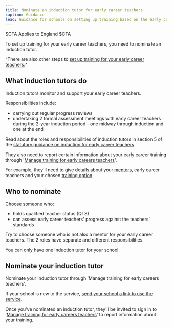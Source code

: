 ```yaml
---
title: Nominate an induction tutor for early career teachers
caption: Guidance
lead: Guidance for schools on setting up training based on the early career framework, part of induction for early career teachers.
---
```


$CTA
Applies to England
$CTA


To set up training for your early career teachers, you need to nominate an induction tutor.

^There are also other steps to [set up training for your early career teachers](/set-up-training-for-your-early-career-teachers).^

## What induction tutors do

Induction tutors monitor and support your early career teachers.

Responsibilities include:

* carrying out regular progress reviews
* undertaking 2 formal assessment meetings with early career teachers during the 2-year induction period - one midway through induction and one at the end

Read about the roles and responsibilities of induction tutors in section 5 of the [statutory guidance on induction for early career teachers](https://www.gov.uk/government/publications/induction-for-early-career-teachers-england).

They also need to report certain information about your early career training through '[Manage training for early careers teachers](https://manage-training-for-early-career-teachers.education.gov.uk/)'.

For example, they'll need to give details about your [mentors](/choose-mentors-for-early-career-teachers), early career teachers and your chosen [training option](/choose-training-option-early-career-teachers/).

## Who to nominate

Choose someone who:

* holds qualified teacher status (QTS)
* can assess early career teachers' progress against the teachers’ standards

Try to choose someone who is not also a mentor for your early career teachers. The 2 roles have separate and different responsibilities.

You can only have one induction tutor for your school.

## Nominate your induction tutor

Nominate your induction tutor through ‘Manage training for early careers teachers’.

If your school is new to the service, [send your school a link to use the service](https://manage-training-for-early-career-teachers.education.gov.uk/nominations/resend-email).

Once you've nominated an induction tutor, they'll be invited to sign in to ‘[Manage training for early careers teachers](https://manage-training-for-early-career-teachers.education.gov.uk/)’ to report information about your training.
